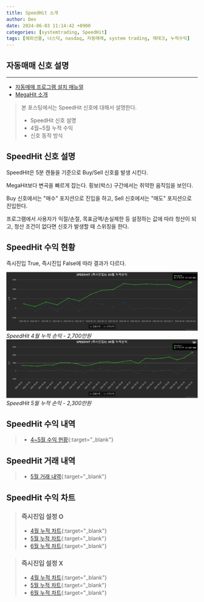 ```yaml
---
title: SpeedHit 소개
author: Dev
date: 2024-06-03 11:14:42 +0900
categories: [systemtrading, SpeedHit]
tags: [해외선물, 나스닥, nasdaq, 자동매매, system trading, 재테크, 누적수익]
---
```

## 자동매매 신호 설명
---
- [자동매매 프로그램 설치 매뉴얼](https://blog.naver.com/making_money_nasdaq/222647725327)
- [MegaHit 소개](/posts/nasdaq-megahit-info1/)

> 본 포스팅에서는 SpeedHit 신호에 대해서 설명한다.
> - SpeedHit 신호 설명
> - 4월~5월 누적 수익
> - 신호 동작 방식

## SpeedHit 신호 설명

SpeedHit은 5분 캔들을 기준으로 Buy/Sell 신호를 발생 시킨다.

MegaHit보다 변곡을 빠르게 잡는다. 횡보(박스) 구간에서는 취약한 움직임을 보인다.

Buy 신호에서는 "매수" 포지션으로 진입을 하고, Sell 신호에서는 "매도" 포지션으로 진입한다.

프로그램에서 사용자가 익절/손절, 목표금액/손실제한 등 설정하는 값에 따라 청산이 되고, 청산 조건이 없다면 신호가 발생할 때 스위칭을 한다.

## SpeedHit 수익 현황

즉시진입 True, 즉시진입 False에 따라 결과가 다르다.

![img](/assets/img/2024-06-03/2024-06-03-speedhit-04.png)*SpeedHit 4월 누적 손익 - 2,700만원*
![img](/assets/img/2024-06-03/2024-06-03-speedhit-05.png)*SpeedHit 5월 누적 손익 - 2,300만원*

## SpeedHit 수익 내역

> - [4~5월 수익 현황](http://www.moneyhit.store/trade_list?signal_nm=264){:target="_blank"}


## SpeedHit 거래 내역

> - [5월 거래 내역](http://www.moneyhit.store/trade_history?signal_nm=264&start_date=2024-05-01&end_date=2024-06-01){:target="_blank"}


## SpeedHit 수익 차트
> ### 즉시진입 설정 O
> - [4월 누적 차트](http://www.moneyhit.store/day_chart1?signal_nm=265&month=04){:target="_blank"}
> - [5월 누적 차트](http://www.moneyhit.store/day_chart1?signal_nm=265&month=05){:target="_blank"}
> - [6월 누적 차트](http://www.moneyhit.store/day_chart1?signal_nm=265&month=06){:target="_blank"}


>### 즉시진입 설정 X
> - [4월 누적 차트](http://www.moneyhit.store/day_chart1?signal_nm=264&month=04){:target="_blank"}
> - [5월 누적 차트](http://www.moneyhit.store/day_chart1?signal_nm=264&month=05){:target="_blank"}
> - [6월 누적 차트](http://www.moneyhit.store/day_chart1?signal_nm=264&month=06){:target="_blank"}
